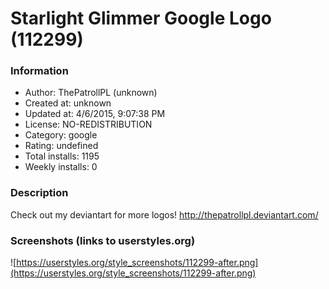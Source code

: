 # Starlight Glimmer Google Logo (112299)

### Information
- Author: ThePatrollPL (unknown)
- Created at: unknown
- Updated at: 4/6/2015, 9:07:38 PM
- License: NO-REDISTRIBUTION
- Category: google
- Rating: undefined
- Total installs: 1195
- Weekly installs: 0


### Description
Check out my deviantart for more logos!
http://thepatrollpl.deviantart.com/


### Screenshots (links to userstyles.org)
![https://userstyles.org/style_screenshots/112299-after.png](https://userstyles.org/style_screenshots/112299-after.png)


